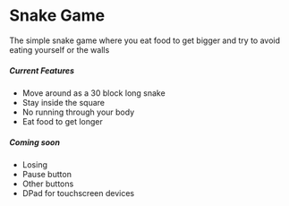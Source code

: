 Snake Game
==========
The simple snake game where you eat food to get bigger and try to avoid eating yourself or the walls

##### Current Features
* Move around as a 30 block long snake
* Stay inside the square
* No running through your body
* Eat food to get longer

##### Coming soon
* Losing
* Pause button
* Other buttons
* DPad for touchscreen devices
